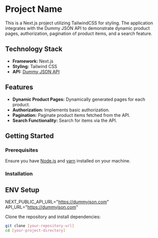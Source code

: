 # Project Name

This is a Next.js project utilizing TailwindCSS for styling. The application integrates with the Dummy JSON API to demonstrate dynamic product pages, authorization, pagination of product items, and a search feature.

## Technology Stack

- **Framework:** Next.js
- **Styling:** Tailwind CSS
- **API:** [Dummy JSON API](https://dummyjson.com/)

## Features

- **Dynamic Product Pages:** Dynamically generated pages for each product.
- **Authorization:** Implements basic authorization.
- **Pagination:** Paginate product items fetched from the API.
- **Search Functionality:** Search for items via the API.

## Getting Started

### Prerequisites

Ensure you have [Node.js](https://nodejs.org/) and [yarn](https://yarnpkg.com/) installed on your machine.

### Installation

## ENV Setup

NEXT_PUBLIC_API_URL="https://dummyjson.com"
API_URL="https://dummyjson.com"

Clone the repository and install dependencies:

```bash
git clone [your-repository-url]
cd [your-project-directory]
